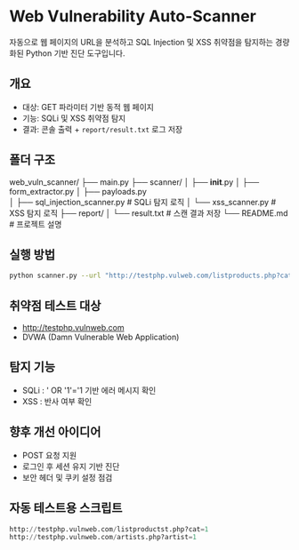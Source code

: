 # Web Vulnerability Auto-Scanner
자동으로 웹 페이지의 URL을 분석하고 SQL Injection 및 XSS 취약점을 탐지하는 경량화된 Python 기반 진단 도구입니다.

## 개요
- 대상: GET 파라미터 기반 동적 웹 페이지
- 기능: SQLi 및 XSS 취약점 탐지
- 결과: 콘솔 출력 + `report/result.txt` 로그 저장

## 폴더 구조
web_vuln_scanner/
├── main.py
├── scanner/
│   ├── __init__.py
│   ├── form_extractor.py
│   ├── payloads.py      
│   ├── sql_injection_scanner.py    # SQLi 탐지 로직
│   └── xss_scanner.py              # XSS 탐지 로직
├── report/
│   └── result.txt       # 스캔 결과 저장
└── README.md              # 프로젝트 설명


## 실행 방법
```bash
python scanner.py --url "http://testphp.vulweb.com/listproducts.php?cat=1"
```


## 취약점 테스트 대상
- http://testphp.vulnweb.com
- DVWA (Damn Vulnerable Web Application)

## 탐지 기능
- SQLi : ' OR '1'='1 기반 에러 메시지 확인
- XSS : <script>alert(1)</script> 반사 여부 확인

## 향후 개선 아이디어
- POST 요청 지원
- 로그인 후 세션 유지 기반 진단
- 보안 헤더 및 쿠키 설정 점검

## 자동 테스트용 스크립트
```python
http://testphp.vulnweb.com/listproductst.php?cat=1
http://testphp.vulnweb.com/artists.php?artist=1
